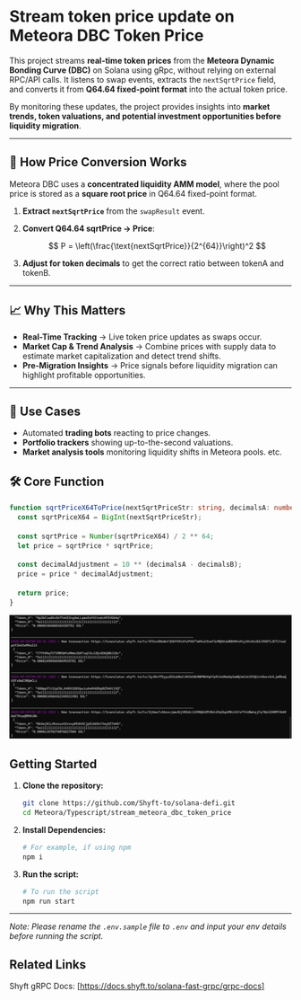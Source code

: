 <a id="readme-top"></a>

# Stream token price update on Meteora DBC Token Price

This project streams **real-time token prices** from the **Meteora Dynamic Bonding Curve (DBC)** on Solana using gRpc, without relying on external RPC/API calls.
It listens to swap events, extracts the `nextSqrtPrice` field, and converts it from **Q64.64 fixed-point format** into the actual token price.

By monitoring these updates, the project provides insights into **market trends, token valuations, and potential investment opportunities before liquidity migration**.

---

## 🔎 How Price Conversion Works

Meteora DBC uses a **concentrated liquidity AMM model**, where the pool price is stored as a **square root price** in Q64.64 fixed-point format.

1. **Extract `nextSqrtPrice`** from the `swapResult` event.
2. **Convert Q64.64 sqrtPrice → Price**:

   $$
   P = \left(\frac{\text{nextSqrtPrice}}{2^{64}}\right)^2
   $$
3. **Adjust for token decimals** to get the correct ratio between tokenA and tokenB.

---

## 📈 Why This Matters

* **Real-Time Tracking** → Live token price updates as swaps occur.
* **Market Cap & Trend Analysis** → Combine prices with supply data to estimate market capitalization and detect trend shifts.
* **Pre-Migration Insights** → Price signals before liquidity migration can highlight profitable opportunities.

---

## 🚀 Use Cases

* Automated **trading bots** reacting to price changes.
* **Portfolio trackers** showing up-to-the-second valuations.
* **Market analysis tools** monitoring liquidity shifts in Meteora pools. etc.

## 🛠️ Core Function

```ts
function sqrtPriceX64ToPrice(nextSqrtPriceStr: string, decimalsA: number, decimalsB: number) {
  const sqrtPriceX64 = BigInt(nextSqrtPriceStr);

  const sqrtPrice = Number(sqrtPriceX64) / 2 ** 64; 
  let price = sqrtPrice * sqrtPrice;               

  const decimalAdjustment = 10 ** (decimalsA - decimalsB);
  price = price * decimalAdjustment;

  return price;
}

```

![screenshot](assets/meteora-dbc.png?raw=true "Screenshot")

## Getting Started

1. **Clone the repository:**
   ```bash
   git clone https://github.com/Shyft-to/solana-defi.git
   cd Meteora/Typescript/stream_meteora_dbc_token_price
   ```

2. **Install Dependencies:**

    ```bash
    # For example, if using npm
    npm i
    ```

3. **Run the script:**

    ```bash
    # To run the script
    npm run start
    ```

---
*Note: Please rename the `.env.sample` file to `.env` and input your env details before running the script.*

## Related Links

Shyft gRPC Docs: [https://docs.shyft.to/solana-fast-grpc/grpc-docs]
